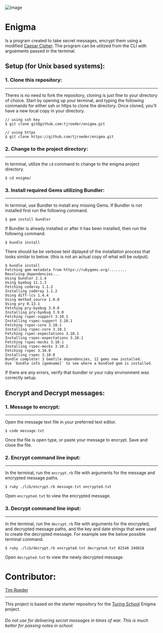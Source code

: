 ![image](https://user-images.githubusercontent.com/78194232/141664189-d4d85cf1-058e-47c6-ab41-51ffd9917001.png)

# Enigma
Is a program created to take secret messages, encrypt them using a modified [Caesar Cipher](https://en.wikipedia.org/wiki/Caesar_cipher). The program can be utilized from the CLI with arguements passed in the terminal.
## Setup (for Unix based systems):
### 1. Clone this repository:
---
Theres is no need to fork the repository, cloning is just fine to your directory of choice. Start by opening up your terminal, and typing the following commands for either ssh or https to clone the directory. Once cloned, you'll have a new local copy in your directory.
```shell
// using ssh key
$ git clone git@github.com:tjroeder/enigma.git

// using https
$ git clone https://github.com/tjroeder/enigma.git
```
### 2. Change to the project directory:
---
In terminal, utilize the `cd` command to change to the enigma project directory. 
```shell
$ cd enigma/
```

### 3. Install required Gems utilizing Bundler:
---
In terminal, use Bundler to install any missing Gems. If Bundler is not installed first run the following command.
```shell
$ gem install bundler
```

If Bundler is already installed or after it has been installed, then run the following command.
```shell
$ bundle install
```
There should be be verbose text diplayed of the installation process that looks similar to below. (this is not an actual copy of what will be output).
```shell
$ bundle install
Fetching gem metadata from https://rubygems.org/........
Resolving dependencies...
Using bundler 2.1.4
Using byebug 11.1.3
Fetching coderay 1.1.2
Installing coderay 1.1.2
Using diff-lcs 1.4.4
Using method_source 1.0.0
Using pry 0.13.1
Fetching pry-byebug 3.9.0
Installing pry-byebug 3.9.0
Fetching rspec-support 3.10.1
Installing rspec-support 3.10.1
Fetching rspec-core 3.10.1
Installing rspec-core 3.10.1
Fetching rspec-expectations 3.10.1
Installing rspec-expectations 3.10.1
Fetching rspec-mocks 3.10.1
Installing rspec-mocks 3.10.1
Fetching rspec 3.10.0
Installing rspec 3.10.0
Bundle complete! 3 Gemfile dependencies, 12 gems now installed.
Use `bundle info [gemname]` to see where a bundled gem is installed.
```

If there are any errors, verify that bundler or your ruby environment was correctly setup.

## Encrypt and Decrypt messages:
### 1. Message to encrypt:
---
Open the message text file in your preferred text editor.
```shell
$ code message.txt
```
Once the file is open type, or paste your message to encrypt. Save and close the file.

### 2. Encrypt command line input:
---
In the terminal, run the `encrypt.rb` file with arguments for the message and encrypted message paths.
```shell
$ ruby ./lib/encrypt.rb message.txt encrypted.txt
```
Open `encrypted.txt` to view the encrypted message.

### 3. Decrypt command line input:
---
In the terminal, run the `decrypt.rb` file with arguments for the encrypted, and decrypted message paths, and the key and date strings that were used to create the decrypted message. For example see the below possible terminal command.
```shell
$ ruby ./lib/decrypt.rb encrypted.txt decrypted.txt 82548 240818
```
Open `decrypted.txt` to view the newly decrypted message.

# Contributor:

[Tim Roeder](https://github.com/tjroeder)

---
This project is based on the starter repository for the [Turing School](https://turing.io/) Enigma project.

###### Do not use for delivering secret messages in times of war. This is much better for passing notes in school.